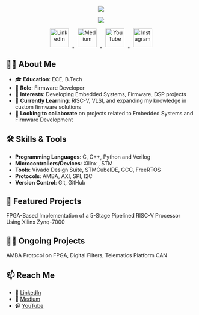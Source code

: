 


<p align="center">
  <img src="https://capsule-render.vercel.app/api?type=waving&color=gradient&text=Hello!&height=100&section=header"/>
</p>

<p align="center">
  <img src="https://readme-typing-svg.herokuapp.com?color=%230000FF&center=true&vCenter=true&lines=Welcome+to+my+GitHub+Profile!;I'm+a+Firmware+Developer!;Let's+connect+%F0%9F%91%8B" />
</p>



<p align="center">
  <a href="https://www.linkedin.com/in/reddy-balaji-m/">
    <img height="50" src="https://user-images.githubusercontent.com/46517096/166973395-19676cd8-f8ec-4abf-83ff-da8243505b82.png" alt="LinkedIn" style="margin: 0 10px;"/>
  </a>
  <a href="https://medium.com/@m.reddybalaji01">
    <img height="50" src="https://user-images.githubusercontent.com/46517096/166973962-d05d145a-b6a0-4643-bd3d-5ac845679367.png" alt="Medium" style="margin: 0 10px;"/>
  </a>
  <a href="https://www.youtube.com/@reddybalajimejari-gi7px">
    <img height="50" src="https://github.com/mreddybalaji/mreddybalaji/assets/130784457/2c69614f-b63f-404d-b727-64ed0282ab7d.png" alt="YouTube" style="margin: 0 10px;"/>
  </a>
  <a href="https://www.instagram.com/_reddy_balaji_/">
    <img height="50" src="https://user-images.githubusercontent.com/46517096/166974368-9798f39f-1f46-499c-b14e-81f0a3f83a06.png" alt="Instagram" style="margin: 0 10px;"/>
  </a>
</p>




## 👨‍💻 About Me

- 🎓 **Education**: ECE, B.Tech
- 💼 **Role**: Firmware Developer
- 🔭 **Interests**: Developing Embedded Systems, Firmware, DSP projects
- 🌱 **Currently Learning**: RISC-V, VLSI, and expanding my knowledge in custom firmware solutions
- 👯 **Looking to collaborate** on projects related to Embedded Systems and Firmware Development

## 🛠️ Skills & Tools

- **Programming Languages**: C, C++, Python and Verilog
- **Microcontrollers/Devices**: Xilinx , STM 
- **Tools**: Vivado Design Suite, STMCubeIDE, GCC, FreeRTOS
- **Protocols**: AMBA, AXI, SPI, I2C
- **Version Control**: Git, GitHub

## 🚀 Featured Projects
FPGA-Based Implementation of a 5-Stage Pipelined RISC-V Processor Using Xilinx Zynq-7000

## 🚀🚀 Ongoing Projects
AMBA Protocol on FPGA, Digital Filters, Telematics Platform CAN

## 📫 Reach Me

- 💼 [LinkedIn](https://www.linkedin.com/in/reddy-balaji-m/)
- 📝 [Medium](https://medium.com/@m.reddybalaji01)
- 📹 [YouTube](https://www.youtube.com/@reddybalajimejari-gi7px)




